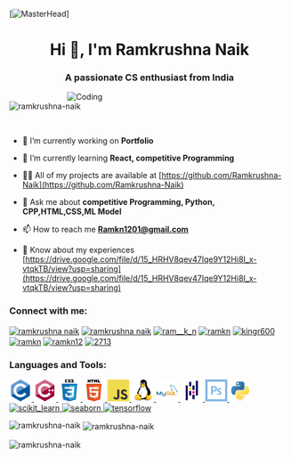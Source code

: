 [![MasterHead](https://t3.ftcdn.net/jpg/01/94/01/00/360_F_194010093_9tC5JNVsiEOlVDs2F5Y6d0paYrdWTdbT.jpg)]
<h1 align="center">Hi 👋, I'm Ramkrushna Naik</h1>
<h3 align="center">A passionate CS enthusiast from India</h3>
<img align="right" alt="Coding" width="400" src="https://camo.githubusercontent.com/cae12fddd9d6982901d82580bdf321d81fb299141098ca1c2d4891870827bf17/68747470733a2f2f6d69726f2e6d656469756d2e636f6d2f6d61782f313336302f302a37513379765349765f7430696f4a2d5a2e676966">

<p align="left"> <img src="https://komarev.com/ghpvc/?username=ramkrushna-naik&label=Profile%20views&color=0e75b6&style=flat" alt="ramkrushna-naik" /> </p>

<p align="left"> <a href="https://twitter.com/" target="blank"><img src="https://img.shields.io/twitter/follow/?logo=twitter&style=for-the-badge" alt="" /></a> </p>

- 🔭 I’m currently working on **Portfolio**

- 🌱 I’m currently learning **React, competitive Programming**

- 👨‍💻 All of my projects are available at [https://github.com/Ramkrushna-Naik](https://github.com/Ramkrushna-Naik)

- 💬 Ask me about **competitive Programming, Python, CPP,HTML,CSS,ML Model**

- 📫 How to reach me **Ramkn1201@gmail.com**

- 📄 Know about my experiences [https://drive.google.com/file/d/15_HRHV8qev47Iqe9Y12Hi8I_x-vtqkTB/view?usp=sharing](https://drive.google.com/file/d/15_HRHV8qev47Iqe9Y12Hi8I_x-vtqkTB/view?usp=sharing)

<h3 align="left">Connect with me:</h3>
<p align="left">
<a href="https://linkedin.com/in/ramkrushna naik" target="blank"><img align="center" src="https://raw.githubusercontent.com/rahuldkjain/github-profile-readme-generator/master/src/images/icons/Social/linked-in-alt.svg" alt="ramkrushna naik" height="30" width="40" /></a>
<a href="https://fb.com/ramkrushna naik" target="blank"><img align="center" src="https://raw.githubusercontent.com/rahuldkjain/github-profile-readme-generator/master/src/images/icons/Social/facebook.svg" alt="ramkrushna naik" height="30" width="40" /></a>
<a href="https://instagram.com/ram__k_n" target="blank"><img align="center" src="https://raw.githubusercontent.com/rahuldkjain/github-profile-readme-generator/master/src/images/icons/Social/instagram.svg" alt="ram__k_n" height="30" width="40" /></a>
<a href="https://www.codechef.com/users/ramkn" target="blank"><img align="center" src="https://cdn.jsdelivr.net/npm/simple-icons@3.1.0/icons/codechef.svg" alt="ramkn" height="30" width="40" /></a>
<a href="https://www.hackerrank.com/kingr600" target="blank"><img align="center" src="https://raw.githubusercontent.com/rahuldkjain/github-profile-readme-generator/master/src/images/icons/Social/hackerrank.svg" alt="kingr600" height="30" width="40" /></a>
<a href="https://codeforces.com/profile/ramkn" target="blank"><img align="center" src="https://raw.githubusercontent.com/rahuldkjain/github-profile-readme-generator/master/src/images/icons/Social/codeforces.svg" alt="ramkn" height="30" width="40" /></a>
<a href="https://www.leetcode.com/ramkn12" target="blank"><img align="center" src="https://raw.githubusercontent.com/rahuldkjain/github-profile-readme-generator/master/src/images/icons/Social/leet-code.svg" alt="ramkn12" height="30" width="40" /></a>
<a href="https://discord.gg/2713" target="blank"><img align="center" src="https://raw.githubusercontent.com/rahuldkjain/github-profile-readme-generator/master/src/images/icons/Social/discord.svg" alt="2713" height="30" width="40" /></a>
</p>

<h3 align="left">Languages and Tools:</h3>
<p align="left"> <a href="https://www.cprogramming.com/" target="_blank" rel="noreferrer"> <img src="https://raw.githubusercontent.com/devicons/devicon/master/icons/c/c-original.svg" alt="c" width="40" height="40"/> </a> <a href="https://www.w3schools.com/cpp/" target="_blank" rel="noreferrer"> <img src="https://raw.githubusercontent.com/devicons/devicon/master/icons/cplusplus/cplusplus-original.svg" alt="cplusplus" width="40" height="40"/> </a> <a href="https://www.w3schools.com/css/" target="_blank" rel="noreferrer"> <img src="https://raw.githubusercontent.com/devicons/devicon/master/icons/css3/css3-original-wordmark.svg" alt="css3" width="40" height="40"/> </a> <a href="https://www.w3.org/html/" target="_blank" rel="noreferrer"> <img src="https://raw.githubusercontent.com/devicons/devicon/master/icons/html5/html5-original-wordmark.svg" alt="html5" width="40" height="40"/> </a> <a href="https://developer.mozilla.org/en-US/docs/Web/JavaScript" target="_blank" rel="noreferrer"> <img src="https://raw.githubusercontent.com/devicons/devicon/master/icons/javascript/javascript-original.svg" alt="javascript" width="40" height="40"/> </a> <a href="https://www.linux.org/" target="_blank" rel="noreferrer"> <img src="https://raw.githubusercontent.com/devicons/devicon/master/icons/linux/linux-original.svg" alt="linux" width="40" height="40"/> </a> <a href="https://www.mysql.com/" target="_blank" rel="noreferrer"> <img src="https://raw.githubusercontent.com/devicons/devicon/master/icons/mysql/mysql-original-wordmark.svg" alt="mysql" width="40" height="40"/> </a> <a href="https://pandas.pydata.org/" target="_blank" rel="noreferrer"> <img src="https://raw.githubusercontent.com/devicons/devicon/2ae2a900d2f041da66e950e4d48052658d850630/icons/pandas/pandas-original.svg" alt="pandas" width="40" height="40"/> </a> <a href="https://www.photoshop.com/en" target="_blank" rel="noreferrer"> <img src="https://raw.githubusercontent.com/devicons/devicon/master/icons/photoshop/photoshop-line.svg" alt="photoshop" width="40" height="40"/> </a> <a href="https://www.python.org" target="_blank" rel="noreferrer"> <img src="https://raw.githubusercontent.com/devicons/devicon/master/icons/python/python-original.svg" alt="python" width="40" height="40"/> </a> <a href="https://scikit-learn.org/" target="_blank" rel="noreferrer"> <img src="https://upload.wikimedia.org/wikipedia/commons/0/05/Scikit_learn_logo_small.svg" alt="scikit_learn" width="40" height="40"/> </a> <a href="https://seaborn.pydata.org/" target="_blank" rel="noreferrer"> <img src="https://seaborn.pydata.org/_images/logo-mark-lightbg.svg" alt="seaborn" width="40" height="40"/> </a> <a href="https://www.tensorflow.org" target="_blank" rel="noreferrer"> <img src="https://www.vectorlogo.zone/logos/tensorflow/tensorflow-icon.svg" alt="tensorflow" width="40" height="40"/> </a> </p>

<p><img align="left" src="https://github-readme-stats.vercel.app/api/top-langs?username=ramkrushna-naik&show_icons=true&locale=en&layout=compact" alt="ramkrushna-naik" /></p>

<p>&nbsp;<img align="center" src="https://github-readme-stats.vercel.app/api?username=ramkrushna-naik&show_icons=true&locale=en" alt="ramkrushna-naik" /></p>

<p><img align="center" src="https://github-readme-streak-stats.herokuapp.com/?user=ramkrushna-naik&" alt="ramkrushna-naik" /></p>
